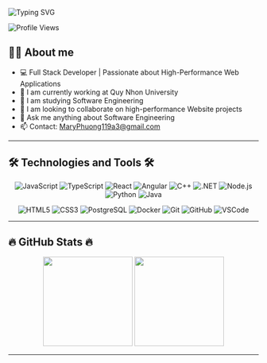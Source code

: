 ![Typing SVG](https://readme-typing-svg.demolab.com?font=Share+Tech+Mono&size=28&pause=1000&...F%91%8B;)
<!-- Full+Stack+Developer+%7C+AI+Explorer;Building+Next-Gen+Web+Applications -->
![Profile Views](https://komarev.com/ghpvc/?username=MaryPhuong11&color=9D00FF)

## 👨‍💻 About me
- 💻 Full Stack Developer | Passionate about High-Performance Web Applications
- 🔭 I am currently working at Quy Nhon University
- 🌱 I am studying Software Engineering
- 👯 I am looking to collaborate on high-performance Website projects
- 💬 Ask me anything about Software Engineering
- 📫 Contact: MaryPhuong119a3@gmail.com
---
## 🛠 Technologies and Tools 🛠
<p align="center">
  <img src="https://img.shields.io/badge/-JavaScript-F7DF1E?style=for-the-badge&logo=javas...or=black" alt="JavaScript" />
  <img src="https://img.shields.io/badge/-TypeScript-3178C6?style=for-the-badge&logo=types...or=white" alt="TypeScript" />
  <img src="https://img.shields.io/badge/-React-61DAFB?style=for-the-badge&logo=react&logo...or=black" alt="React" />
  <img src="https://img.shields.io/badge/-Angular-DD0031?style=for-the-badge&logo=angular&...or=white" alt="Angular" />
  <img src="https://img.shields.io/badge/-C++-00599C?style=for-the-badge&logo=c%2B%2B&logo...or=white" alt="C++" />
  <img src="https://img.shields.io/badge/-.NET-512BD4?style=for-the-badge&logo=dotnet&logo...or=white" alt=".NET" />
  <img src="https://img.shields.io/badge/-Node.js-339933?style=for-the-badge&logo=node.js&...or=white" alt="Node.js" />
  <img src="https://img.shields.io/badge/-Python-3776AB?style=for-the-badge&logo=python&lo...or=white" alt="Python" />
  <img src="https://img.shields.io/badge/-Java-007396?style=for-the-badge&logo=java&logoColor=white" alt="Java" />
</p>
<p align="center">
  <img src="https://img.shields.io/badge/-HTML5-E34F26?style=for-the-badge&logo=html5&logo...or=white" alt="HTML5" />
  <img src="https://img.shields.io/badge/-CSS3-1572B6?style=for-the-badge&logo=css3&logoColor=white" alt="CSS3" />
  <img src="https://img.shields.io/badge/-PostgreSQL-336791?style=for-the-badge&logo=postg...or=white" alt="PostgreSQL" />
  <img src="https://img.shields.io/badge/-Docker-2496ED?style=for-the-badge&logo=docker&lo...or=white" alt="Docker" />
  <img src="https://img.shields.io/badge/-Git-F05032?style=for-the-badge&logo=git&logoColor=white" alt="Git" />
  <img src="https://img.shields.io/badge/-GitHub-181717?style=for-the-badge&logo=github&lo...or=white" alt="GitHub" />
  <img src="https://img.shields.io/badge/-VS_Code-007ACC?style=for-the-badge&logo=visual-s...or=white" alt="VSCode" />
</p>

---

## 🔥 GitHub Stats 🔥 
<p align="center">
  <img height="180em" src="https://github-readme-stats.vercel.app/api?username=MaryPhuong11&show_icons=true&t...=radical" />
<img height="180em" src="https://github-readme-stats.vercel.app/api/top-langs/?username=MaryPhuong11&layout...=radical" />
</p>

---

<!--
## 🏆 GitHub Trophies

[![trophy](https://github-profile-trophy.vercel.app/?username=MaryPhuong11&theme=darkhub)](ht...e-trophy) 
-->
